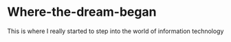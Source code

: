 # Where-the-dream-began
This is where I really started to step into the world of information technology

